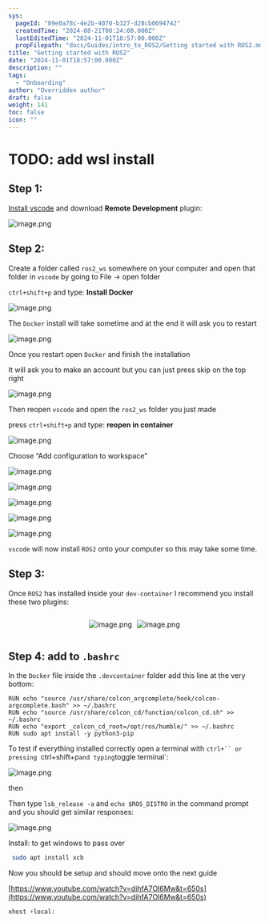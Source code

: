 ```yaml
---
sys:
  pageId: "89e0a78c-4e2b-4070-b327-d28cb0694742"
  createdTime: "2024-08-21T00:24:00.000Z"
  lastEditedTime: "2024-11-01T18:57:00.000Z"
  propFilepath: "docs/Guides/intro_to_ROS2/Getting started with ROS2.md"
title: "Getting started with ROS2"
date: "2024-11-01T18:57:00.000Z"
description: ""
tags:
  - "Onboarding"
author: "Overridden author"
draft: false
weight: 141
toc: false
icon: ""
---
```


# TODO: add wsl install

## Step 1:

[Install vscode](https://code.visualstudio.com/download) and download **Remote Development** plugin:

![image.png](https://prod-files-secure.s3.us-west-2.amazonaws.com/d518164a-d88e-44d1-a4ee-3adb3bd8bce0/efb52993-1881-4a40-b95e-6f020334f022/image.png?X-Amz-Algorithm=AWS4-HMAC-SHA256&X-Amz-Content-Sha256=UNSIGNED-PAYLOAD&X-Amz-Credential=ASIAZI2LB4666M4VF5KF%2F20250425%2Fus-west-2%2Fs3%2Faws4_request&X-Amz-Date=20250425T050918Z&X-Amz-Expires=3600&X-Amz-Security-Token=IQoJb3JpZ2luX2VjEI3%2F%2F%2F%2F%2F%2F%2F%2F%2F%2FwEaCXVzLXdlc3QtMiJHMEUCIGtcOrLQe%2B8oHP7Drz6Kc8%2FvSjtKVJtZ%2Fc0nWFe7tdg9AiEAoarqBZ7BKLHsNNG4yhrFml%2FPRElPC4jC6tSLtmhNVvcq%2FwMIJhAAGgw2Mzc0MjMxODM4MDUiDJ%2FeAn8FhIjtdNwxfircA7aKITqGqKLcc8R80Os%2FAac%2B9x6UdzsrHm3uT5xCnERZkgkAQbmjcdy6uz5GPA%2Bg87%2FaC7hLoDA1kyiyurfLYRWzF1y3vKghOIAqczxvl9N1falWKMZBt%2F2cvDGIY1AfNz8osupmMY1WBiPi7uqxuk%2B73pP2G82%2BtKvEFpb9k%2BCP%2BNPJgr6etxmk7QmojOORFoc2nnt09FM8oMpKHSBOxksH6RPMY9ZyKQUvGJYAipiAP5J0e%2FzBxlWNJN1YGFhXSJT0B4eCMYZ8zvrTBexAlfULTcdbEE8%2FekkFUmkMwRQ4M4VAzZsRTvNdVL761jUAP46w%2BqtMD0IFtmJezMmu8S7URsrlxQDOEnG9WhJ%2FUAaAGpVaRdPxQVb4BlcD69x%2Fk6O5qNNlHG5LhHn5QDQpJOTHmFsn7hXVnxVF60110sJ%2Bp%2F56VjnLSFcZ7aKabxulNT6pU7EpyOqK0mlLK62dx8L7WT1eOQ9MoEIWXq7hloI%2FgC2HyVJftSSZ0CV3A5MjnJ4E7iACcXYk2x42Zpat8UHw90O3kq1nZTP6wBWaCd2ZoNoNN08Vekfnyf7qn%2BdWKVXK4nKYvZkQAUdzjHgBDPFGHLyW4THWurLxB8GVXeuTC384W2sYKxhiHw%2B4MMOvrMAGOqUBoIGhodd7LHZHHCMsYwOOKq9W9YpkEQ8Y4qx3X40o0LxZr3p8P1rgAqdCshmsqo5UvPlwepmgI83CshqSyqeMGJ1F8uK6FNh6DgJdMDgB24WmeYAQDD4mqCHW9rkbe70xYYjaH7KebDBP6zfm3mPYcxdIegDIlrwblpV%2BIktaYaeHgTcORJkZAlKbvF%2BV5i6UtT67IP8k8Qq8zOuGZiWBSIrU2h6x&X-Amz-Signature=98ade5834188a3dfa9b20d60d8f19a6ecb160617ea8e52230db5b64eb50d921c&X-Amz-SignedHeaders=host&x-id=GetObject)

## Step 2:

Create a folder called `ros2_ws` somewhere on your computer and open that folder in `vscode` by going to File → open folder 

`ctrl+shift+p` and type: **Install Docker**

![image.png](https://prod-files-secure.s3.us-west-2.amazonaws.com/d518164a-d88e-44d1-a4ee-3adb3bd8bce0/2269dc0e-1cd5-47ff-bceb-c04ad9b2eab0/image.png?X-Amz-Algorithm=AWS4-HMAC-SHA256&X-Amz-Content-Sha256=UNSIGNED-PAYLOAD&X-Amz-Credential=ASIAZI2LB4666M4VF5KF%2F20250425%2Fus-west-2%2Fs3%2Faws4_request&X-Amz-Date=20250425T050918Z&X-Amz-Expires=3600&X-Amz-Security-Token=IQoJb3JpZ2luX2VjEI3%2F%2F%2F%2F%2F%2F%2F%2F%2F%2FwEaCXVzLXdlc3QtMiJHMEUCIGtcOrLQe%2B8oHP7Drz6Kc8%2FvSjtKVJtZ%2Fc0nWFe7tdg9AiEAoarqBZ7BKLHsNNG4yhrFml%2FPRElPC4jC6tSLtmhNVvcq%2FwMIJhAAGgw2Mzc0MjMxODM4MDUiDJ%2FeAn8FhIjtdNwxfircA7aKITqGqKLcc8R80Os%2FAac%2B9x6UdzsrHm3uT5xCnERZkgkAQbmjcdy6uz5GPA%2Bg87%2FaC7hLoDA1kyiyurfLYRWzF1y3vKghOIAqczxvl9N1falWKMZBt%2F2cvDGIY1AfNz8osupmMY1WBiPi7uqxuk%2B73pP2G82%2BtKvEFpb9k%2BCP%2BNPJgr6etxmk7QmojOORFoc2nnt09FM8oMpKHSBOxksH6RPMY9ZyKQUvGJYAipiAP5J0e%2FzBxlWNJN1YGFhXSJT0B4eCMYZ8zvrTBexAlfULTcdbEE8%2FekkFUmkMwRQ4M4VAzZsRTvNdVL761jUAP46w%2BqtMD0IFtmJezMmu8S7URsrlxQDOEnG9WhJ%2FUAaAGpVaRdPxQVb4BlcD69x%2Fk6O5qNNlHG5LhHn5QDQpJOTHmFsn7hXVnxVF60110sJ%2Bp%2F56VjnLSFcZ7aKabxulNT6pU7EpyOqK0mlLK62dx8L7WT1eOQ9MoEIWXq7hloI%2FgC2HyVJftSSZ0CV3A5MjnJ4E7iACcXYk2x42Zpat8UHw90O3kq1nZTP6wBWaCd2ZoNoNN08Vekfnyf7qn%2BdWKVXK4nKYvZkQAUdzjHgBDPFGHLyW4THWurLxB8GVXeuTC384W2sYKxhiHw%2B4MMOvrMAGOqUBoIGhodd7LHZHHCMsYwOOKq9W9YpkEQ8Y4qx3X40o0LxZr3p8P1rgAqdCshmsqo5UvPlwepmgI83CshqSyqeMGJ1F8uK6FNh6DgJdMDgB24WmeYAQDD4mqCHW9rkbe70xYYjaH7KebDBP6zfm3mPYcxdIegDIlrwblpV%2BIktaYaeHgTcORJkZAlKbvF%2BV5i6UtT67IP8k8Qq8zOuGZiWBSIrU2h6x&X-Amz-Signature=ccdfaff76b862675871a5df79088d9092682a0d1d65afcae1dc26421479d2b27&X-Amz-SignedHeaders=host&x-id=GetObject)

The `Docker` install will take sometime and at the end it will ask you to restart

![image.png](https://prod-files-secure.s3.us-west-2.amazonaws.com/d518164a-d88e-44d1-a4ee-3adb3bd8bce0/ed233f78-be33-4b1f-b89c-9c346c0e961e/image.png?X-Amz-Algorithm=AWS4-HMAC-SHA256&X-Amz-Content-Sha256=UNSIGNED-PAYLOAD&X-Amz-Credential=ASIAZI2LB4666M4VF5KF%2F20250425%2Fus-west-2%2Fs3%2Faws4_request&X-Amz-Date=20250425T050918Z&X-Amz-Expires=3600&X-Amz-Security-Token=IQoJb3JpZ2luX2VjEI3%2F%2F%2F%2F%2F%2F%2F%2F%2F%2FwEaCXVzLXdlc3QtMiJHMEUCIGtcOrLQe%2B8oHP7Drz6Kc8%2FvSjtKVJtZ%2Fc0nWFe7tdg9AiEAoarqBZ7BKLHsNNG4yhrFml%2FPRElPC4jC6tSLtmhNVvcq%2FwMIJhAAGgw2Mzc0MjMxODM4MDUiDJ%2FeAn8FhIjtdNwxfircA7aKITqGqKLcc8R80Os%2FAac%2B9x6UdzsrHm3uT5xCnERZkgkAQbmjcdy6uz5GPA%2Bg87%2FaC7hLoDA1kyiyurfLYRWzF1y3vKghOIAqczxvl9N1falWKMZBt%2F2cvDGIY1AfNz8osupmMY1WBiPi7uqxuk%2B73pP2G82%2BtKvEFpb9k%2BCP%2BNPJgr6etxmk7QmojOORFoc2nnt09FM8oMpKHSBOxksH6RPMY9ZyKQUvGJYAipiAP5J0e%2FzBxlWNJN1YGFhXSJT0B4eCMYZ8zvrTBexAlfULTcdbEE8%2FekkFUmkMwRQ4M4VAzZsRTvNdVL761jUAP46w%2BqtMD0IFtmJezMmu8S7URsrlxQDOEnG9WhJ%2FUAaAGpVaRdPxQVb4BlcD69x%2Fk6O5qNNlHG5LhHn5QDQpJOTHmFsn7hXVnxVF60110sJ%2Bp%2F56VjnLSFcZ7aKabxulNT6pU7EpyOqK0mlLK62dx8L7WT1eOQ9MoEIWXq7hloI%2FgC2HyVJftSSZ0CV3A5MjnJ4E7iACcXYk2x42Zpat8UHw90O3kq1nZTP6wBWaCd2ZoNoNN08Vekfnyf7qn%2BdWKVXK4nKYvZkQAUdzjHgBDPFGHLyW4THWurLxB8GVXeuTC384W2sYKxhiHw%2B4MMOvrMAGOqUBoIGhodd7LHZHHCMsYwOOKq9W9YpkEQ8Y4qx3X40o0LxZr3p8P1rgAqdCshmsqo5UvPlwepmgI83CshqSyqeMGJ1F8uK6FNh6DgJdMDgB24WmeYAQDD4mqCHW9rkbe70xYYjaH7KebDBP6zfm3mPYcxdIegDIlrwblpV%2BIktaYaeHgTcORJkZAlKbvF%2BV5i6UtT67IP8k8Qq8zOuGZiWBSIrU2h6x&X-Amz-Signature=161ee833ab5b82daeea5f28dcf5cca4b08b0ff31739499ba4dd9d00545208ff6&X-Amz-SignedHeaders=host&x-id=GetObject)

Once you restart open `Docker` and finish the installation

It will ask you to make an account but you can just press skip on the top right

![image.png](https://prod-files-secure.s3.us-west-2.amazonaws.com/d518164a-d88e-44d1-a4ee-3adb3bd8bce0/21010ad9-1659-4fd9-9f59-9932a09b2a3d/image.png?X-Amz-Algorithm=AWS4-HMAC-SHA256&X-Amz-Content-Sha256=UNSIGNED-PAYLOAD&X-Amz-Credential=ASIAZI2LB4666M4VF5KF%2F20250425%2Fus-west-2%2Fs3%2Faws4_request&X-Amz-Date=20250425T050918Z&X-Amz-Expires=3600&X-Amz-Security-Token=IQoJb3JpZ2luX2VjEI3%2F%2F%2F%2F%2F%2F%2F%2F%2F%2FwEaCXVzLXdlc3QtMiJHMEUCIGtcOrLQe%2B8oHP7Drz6Kc8%2FvSjtKVJtZ%2Fc0nWFe7tdg9AiEAoarqBZ7BKLHsNNG4yhrFml%2FPRElPC4jC6tSLtmhNVvcq%2FwMIJhAAGgw2Mzc0MjMxODM4MDUiDJ%2FeAn8FhIjtdNwxfircA7aKITqGqKLcc8R80Os%2FAac%2B9x6UdzsrHm3uT5xCnERZkgkAQbmjcdy6uz5GPA%2Bg87%2FaC7hLoDA1kyiyurfLYRWzF1y3vKghOIAqczxvl9N1falWKMZBt%2F2cvDGIY1AfNz8osupmMY1WBiPi7uqxuk%2B73pP2G82%2BtKvEFpb9k%2BCP%2BNPJgr6etxmk7QmojOORFoc2nnt09FM8oMpKHSBOxksH6RPMY9ZyKQUvGJYAipiAP5J0e%2FzBxlWNJN1YGFhXSJT0B4eCMYZ8zvrTBexAlfULTcdbEE8%2FekkFUmkMwRQ4M4VAzZsRTvNdVL761jUAP46w%2BqtMD0IFtmJezMmu8S7URsrlxQDOEnG9WhJ%2FUAaAGpVaRdPxQVb4BlcD69x%2Fk6O5qNNlHG5LhHn5QDQpJOTHmFsn7hXVnxVF60110sJ%2Bp%2F56VjnLSFcZ7aKabxulNT6pU7EpyOqK0mlLK62dx8L7WT1eOQ9MoEIWXq7hloI%2FgC2HyVJftSSZ0CV3A5MjnJ4E7iACcXYk2x42Zpat8UHw90O3kq1nZTP6wBWaCd2ZoNoNN08Vekfnyf7qn%2BdWKVXK4nKYvZkQAUdzjHgBDPFGHLyW4THWurLxB8GVXeuTC384W2sYKxhiHw%2B4MMOvrMAGOqUBoIGhodd7LHZHHCMsYwOOKq9W9YpkEQ8Y4qx3X40o0LxZr3p8P1rgAqdCshmsqo5UvPlwepmgI83CshqSyqeMGJ1F8uK6FNh6DgJdMDgB24WmeYAQDD4mqCHW9rkbe70xYYjaH7KebDBP6zfm3mPYcxdIegDIlrwblpV%2BIktaYaeHgTcORJkZAlKbvF%2BV5i6UtT67IP8k8Qq8zOuGZiWBSIrU2h6x&X-Amz-Signature=352b3fdad2af3f437e292ece66ac7fdae59e145de0e0107a101388ae99ebb8e8&X-Amz-SignedHeaders=host&x-id=GetObject)

Then reopen `vscode` and open the `ros2_ws` folder you just made

press `ctrl+shift+p` and type: **reopen in container**

![image.png](https://prod-files-secure.s3.us-west-2.amazonaws.com/d518164a-d88e-44d1-a4ee-3adb3bd8bce0/4e93b8c2-41ad-488c-8095-c74205196118/image.png?X-Amz-Algorithm=AWS4-HMAC-SHA256&X-Amz-Content-Sha256=UNSIGNED-PAYLOAD&X-Amz-Credential=ASIAZI2LB4666M4VF5KF%2F20250425%2Fus-west-2%2Fs3%2Faws4_request&X-Amz-Date=20250425T050918Z&X-Amz-Expires=3600&X-Amz-Security-Token=IQoJb3JpZ2luX2VjEI3%2F%2F%2F%2F%2F%2F%2F%2F%2F%2FwEaCXVzLXdlc3QtMiJHMEUCIGtcOrLQe%2B8oHP7Drz6Kc8%2FvSjtKVJtZ%2Fc0nWFe7tdg9AiEAoarqBZ7BKLHsNNG4yhrFml%2FPRElPC4jC6tSLtmhNVvcq%2FwMIJhAAGgw2Mzc0MjMxODM4MDUiDJ%2FeAn8FhIjtdNwxfircA7aKITqGqKLcc8R80Os%2FAac%2B9x6UdzsrHm3uT5xCnERZkgkAQbmjcdy6uz5GPA%2Bg87%2FaC7hLoDA1kyiyurfLYRWzF1y3vKghOIAqczxvl9N1falWKMZBt%2F2cvDGIY1AfNz8osupmMY1WBiPi7uqxuk%2B73pP2G82%2BtKvEFpb9k%2BCP%2BNPJgr6etxmk7QmojOORFoc2nnt09FM8oMpKHSBOxksH6RPMY9ZyKQUvGJYAipiAP5J0e%2FzBxlWNJN1YGFhXSJT0B4eCMYZ8zvrTBexAlfULTcdbEE8%2FekkFUmkMwRQ4M4VAzZsRTvNdVL761jUAP46w%2BqtMD0IFtmJezMmu8S7URsrlxQDOEnG9WhJ%2FUAaAGpVaRdPxQVb4BlcD69x%2Fk6O5qNNlHG5LhHn5QDQpJOTHmFsn7hXVnxVF60110sJ%2Bp%2F56VjnLSFcZ7aKabxulNT6pU7EpyOqK0mlLK62dx8L7WT1eOQ9MoEIWXq7hloI%2FgC2HyVJftSSZ0CV3A5MjnJ4E7iACcXYk2x42Zpat8UHw90O3kq1nZTP6wBWaCd2ZoNoNN08Vekfnyf7qn%2BdWKVXK4nKYvZkQAUdzjHgBDPFGHLyW4THWurLxB8GVXeuTC384W2sYKxhiHw%2B4MMOvrMAGOqUBoIGhodd7LHZHHCMsYwOOKq9W9YpkEQ8Y4qx3X40o0LxZr3p8P1rgAqdCshmsqo5UvPlwepmgI83CshqSyqeMGJ1F8uK6FNh6DgJdMDgB24WmeYAQDD4mqCHW9rkbe70xYYjaH7KebDBP6zfm3mPYcxdIegDIlrwblpV%2BIktaYaeHgTcORJkZAlKbvF%2BV5i6UtT67IP8k8Qq8zOuGZiWBSIrU2h6x&X-Amz-Signature=0e690fac5ac62628b469585863d51f029370d95b8eda063e28673cd9f79758ef&X-Amz-SignedHeaders=host&x-id=GetObject)

Choose “Add configuration to workspace”

![image.png](https://prod-files-secure.s3.us-west-2.amazonaws.com/d518164a-d88e-44d1-a4ee-3adb3bd8bce0/9560b282-5060-4989-ba37-97e7b2c22476/image.png?X-Amz-Algorithm=AWS4-HMAC-SHA256&X-Amz-Content-Sha256=UNSIGNED-PAYLOAD&X-Amz-Credential=ASIAZI2LB4666M4VF5KF%2F20250425%2Fus-west-2%2Fs3%2Faws4_request&X-Amz-Date=20250425T050918Z&X-Amz-Expires=3600&X-Amz-Security-Token=IQoJb3JpZ2luX2VjEI3%2F%2F%2F%2F%2F%2F%2F%2F%2F%2FwEaCXVzLXdlc3QtMiJHMEUCIGtcOrLQe%2B8oHP7Drz6Kc8%2FvSjtKVJtZ%2Fc0nWFe7tdg9AiEAoarqBZ7BKLHsNNG4yhrFml%2FPRElPC4jC6tSLtmhNVvcq%2FwMIJhAAGgw2Mzc0MjMxODM4MDUiDJ%2FeAn8FhIjtdNwxfircA7aKITqGqKLcc8R80Os%2FAac%2B9x6UdzsrHm3uT5xCnERZkgkAQbmjcdy6uz5GPA%2Bg87%2FaC7hLoDA1kyiyurfLYRWzF1y3vKghOIAqczxvl9N1falWKMZBt%2F2cvDGIY1AfNz8osupmMY1WBiPi7uqxuk%2B73pP2G82%2BtKvEFpb9k%2BCP%2BNPJgr6etxmk7QmojOORFoc2nnt09FM8oMpKHSBOxksH6RPMY9ZyKQUvGJYAipiAP5J0e%2FzBxlWNJN1YGFhXSJT0B4eCMYZ8zvrTBexAlfULTcdbEE8%2FekkFUmkMwRQ4M4VAzZsRTvNdVL761jUAP46w%2BqtMD0IFtmJezMmu8S7URsrlxQDOEnG9WhJ%2FUAaAGpVaRdPxQVb4BlcD69x%2Fk6O5qNNlHG5LhHn5QDQpJOTHmFsn7hXVnxVF60110sJ%2Bp%2F56VjnLSFcZ7aKabxulNT6pU7EpyOqK0mlLK62dx8L7WT1eOQ9MoEIWXq7hloI%2FgC2HyVJftSSZ0CV3A5MjnJ4E7iACcXYk2x42Zpat8UHw90O3kq1nZTP6wBWaCd2ZoNoNN08Vekfnyf7qn%2BdWKVXK4nKYvZkQAUdzjHgBDPFGHLyW4THWurLxB8GVXeuTC384W2sYKxhiHw%2B4MMOvrMAGOqUBoIGhodd7LHZHHCMsYwOOKq9W9YpkEQ8Y4qx3X40o0LxZr3p8P1rgAqdCshmsqo5UvPlwepmgI83CshqSyqeMGJ1F8uK6FNh6DgJdMDgB24WmeYAQDD4mqCHW9rkbe70xYYjaH7KebDBP6zfm3mPYcxdIegDIlrwblpV%2BIktaYaeHgTcORJkZAlKbvF%2BV5i6UtT67IP8k8Qq8zOuGZiWBSIrU2h6x&X-Amz-Signature=e6366577a1a46920561df83f226630fc65556b823659b89f68223ed35d60b4af&X-Amz-SignedHeaders=host&x-id=GetObject)

![image.png](https://prod-files-secure.s3.us-west-2.amazonaws.com/d518164a-d88e-44d1-a4ee-3adb3bd8bce0/2ee63f81-886b-48e8-a553-dc6e5eac99e4/image.png?X-Amz-Algorithm=AWS4-HMAC-SHA256&X-Amz-Content-Sha256=UNSIGNED-PAYLOAD&X-Amz-Credential=ASIAZI2LB4666M4VF5KF%2F20250425%2Fus-west-2%2Fs3%2Faws4_request&X-Amz-Date=20250425T050918Z&X-Amz-Expires=3600&X-Amz-Security-Token=IQoJb3JpZ2luX2VjEI3%2F%2F%2F%2F%2F%2F%2F%2F%2F%2FwEaCXVzLXdlc3QtMiJHMEUCIGtcOrLQe%2B8oHP7Drz6Kc8%2FvSjtKVJtZ%2Fc0nWFe7tdg9AiEAoarqBZ7BKLHsNNG4yhrFml%2FPRElPC4jC6tSLtmhNVvcq%2FwMIJhAAGgw2Mzc0MjMxODM4MDUiDJ%2FeAn8FhIjtdNwxfircA7aKITqGqKLcc8R80Os%2FAac%2B9x6UdzsrHm3uT5xCnERZkgkAQbmjcdy6uz5GPA%2Bg87%2FaC7hLoDA1kyiyurfLYRWzF1y3vKghOIAqczxvl9N1falWKMZBt%2F2cvDGIY1AfNz8osupmMY1WBiPi7uqxuk%2B73pP2G82%2BtKvEFpb9k%2BCP%2BNPJgr6etxmk7QmojOORFoc2nnt09FM8oMpKHSBOxksH6RPMY9ZyKQUvGJYAipiAP5J0e%2FzBxlWNJN1YGFhXSJT0B4eCMYZ8zvrTBexAlfULTcdbEE8%2FekkFUmkMwRQ4M4VAzZsRTvNdVL761jUAP46w%2BqtMD0IFtmJezMmu8S7URsrlxQDOEnG9WhJ%2FUAaAGpVaRdPxQVb4BlcD69x%2Fk6O5qNNlHG5LhHn5QDQpJOTHmFsn7hXVnxVF60110sJ%2Bp%2F56VjnLSFcZ7aKabxulNT6pU7EpyOqK0mlLK62dx8L7WT1eOQ9MoEIWXq7hloI%2FgC2HyVJftSSZ0CV3A5MjnJ4E7iACcXYk2x42Zpat8UHw90O3kq1nZTP6wBWaCd2ZoNoNN08Vekfnyf7qn%2BdWKVXK4nKYvZkQAUdzjHgBDPFGHLyW4THWurLxB8GVXeuTC384W2sYKxhiHw%2B4MMOvrMAGOqUBoIGhodd7LHZHHCMsYwOOKq9W9YpkEQ8Y4qx3X40o0LxZr3p8P1rgAqdCshmsqo5UvPlwepmgI83CshqSyqeMGJ1F8uK6FNh6DgJdMDgB24WmeYAQDD4mqCHW9rkbe70xYYjaH7KebDBP6zfm3mPYcxdIegDIlrwblpV%2BIktaYaeHgTcORJkZAlKbvF%2BV5i6UtT67IP8k8Qq8zOuGZiWBSIrU2h6x&X-Amz-Signature=6d05a38a02f1177c819812a94bae476b6a8cc813971def5da341092c8f689f1e&X-Amz-SignedHeaders=host&x-id=GetObject)

![image.png](https://prod-files-secure.s3.us-west-2.amazonaws.com/d518164a-d88e-44d1-a4ee-3adb3bd8bce0/ae1580b2-b048-407e-aed9-b584224a7a04/image.png?X-Amz-Algorithm=AWS4-HMAC-SHA256&X-Amz-Content-Sha256=UNSIGNED-PAYLOAD&X-Amz-Credential=ASIAZI2LB4666M4VF5KF%2F20250425%2Fus-west-2%2Fs3%2Faws4_request&X-Amz-Date=20250425T050918Z&X-Amz-Expires=3600&X-Amz-Security-Token=IQoJb3JpZ2luX2VjEI3%2F%2F%2F%2F%2F%2F%2F%2F%2F%2FwEaCXVzLXdlc3QtMiJHMEUCIGtcOrLQe%2B8oHP7Drz6Kc8%2FvSjtKVJtZ%2Fc0nWFe7tdg9AiEAoarqBZ7BKLHsNNG4yhrFml%2FPRElPC4jC6tSLtmhNVvcq%2FwMIJhAAGgw2Mzc0MjMxODM4MDUiDJ%2FeAn8FhIjtdNwxfircA7aKITqGqKLcc8R80Os%2FAac%2B9x6UdzsrHm3uT5xCnERZkgkAQbmjcdy6uz5GPA%2Bg87%2FaC7hLoDA1kyiyurfLYRWzF1y3vKghOIAqczxvl9N1falWKMZBt%2F2cvDGIY1AfNz8osupmMY1WBiPi7uqxuk%2B73pP2G82%2BtKvEFpb9k%2BCP%2BNPJgr6etxmk7QmojOORFoc2nnt09FM8oMpKHSBOxksH6RPMY9ZyKQUvGJYAipiAP5J0e%2FzBxlWNJN1YGFhXSJT0B4eCMYZ8zvrTBexAlfULTcdbEE8%2FekkFUmkMwRQ4M4VAzZsRTvNdVL761jUAP46w%2BqtMD0IFtmJezMmu8S7URsrlxQDOEnG9WhJ%2FUAaAGpVaRdPxQVb4BlcD69x%2Fk6O5qNNlHG5LhHn5QDQpJOTHmFsn7hXVnxVF60110sJ%2Bp%2F56VjnLSFcZ7aKabxulNT6pU7EpyOqK0mlLK62dx8L7WT1eOQ9MoEIWXq7hloI%2FgC2HyVJftSSZ0CV3A5MjnJ4E7iACcXYk2x42Zpat8UHw90O3kq1nZTP6wBWaCd2ZoNoNN08Vekfnyf7qn%2BdWKVXK4nKYvZkQAUdzjHgBDPFGHLyW4THWurLxB8GVXeuTC384W2sYKxhiHw%2B4MMOvrMAGOqUBoIGhodd7LHZHHCMsYwOOKq9W9YpkEQ8Y4qx3X40o0LxZr3p8P1rgAqdCshmsqo5UvPlwepmgI83CshqSyqeMGJ1F8uK6FNh6DgJdMDgB24WmeYAQDD4mqCHW9rkbe70xYYjaH7KebDBP6zfm3mPYcxdIegDIlrwblpV%2BIktaYaeHgTcORJkZAlKbvF%2BV5i6UtT67IP8k8Qq8zOuGZiWBSIrU2h6x&X-Amz-Signature=71b2a8270f41701e480edd778b434630d22d18e7512425b1632f0d95897567bf&X-Amz-SignedHeaders=host&x-id=GetObject)

![image.png](https://prod-files-secure.s3.us-west-2.amazonaws.com/d518164a-d88e-44d1-a4ee-3adb3bd8bce0/53255b28-f75e-430f-b9e3-c0ac8577e42b/image.png?X-Amz-Algorithm=AWS4-HMAC-SHA256&X-Amz-Content-Sha256=UNSIGNED-PAYLOAD&X-Amz-Credential=ASIAZI2LB4666M4VF5KF%2F20250425%2Fus-west-2%2Fs3%2Faws4_request&X-Amz-Date=20250425T050918Z&X-Amz-Expires=3600&X-Amz-Security-Token=IQoJb3JpZ2luX2VjEI3%2F%2F%2F%2F%2F%2F%2F%2F%2F%2FwEaCXVzLXdlc3QtMiJHMEUCIGtcOrLQe%2B8oHP7Drz6Kc8%2FvSjtKVJtZ%2Fc0nWFe7tdg9AiEAoarqBZ7BKLHsNNG4yhrFml%2FPRElPC4jC6tSLtmhNVvcq%2FwMIJhAAGgw2Mzc0MjMxODM4MDUiDJ%2FeAn8FhIjtdNwxfircA7aKITqGqKLcc8R80Os%2FAac%2B9x6UdzsrHm3uT5xCnERZkgkAQbmjcdy6uz5GPA%2Bg87%2FaC7hLoDA1kyiyurfLYRWzF1y3vKghOIAqczxvl9N1falWKMZBt%2F2cvDGIY1AfNz8osupmMY1WBiPi7uqxuk%2B73pP2G82%2BtKvEFpb9k%2BCP%2BNPJgr6etxmk7QmojOORFoc2nnt09FM8oMpKHSBOxksH6RPMY9ZyKQUvGJYAipiAP5J0e%2FzBxlWNJN1YGFhXSJT0B4eCMYZ8zvrTBexAlfULTcdbEE8%2FekkFUmkMwRQ4M4VAzZsRTvNdVL761jUAP46w%2BqtMD0IFtmJezMmu8S7URsrlxQDOEnG9WhJ%2FUAaAGpVaRdPxQVb4BlcD69x%2Fk6O5qNNlHG5LhHn5QDQpJOTHmFsn7hXVnxVF60110sJ%2Bp%2F56VjnLSFcZ7aKabxulNT6pU7EpyOqK0mlLK62dx8L7WT1eOQ9MoEIWXq7hloI%2FgC2HyVJftSSZ0CV3A5MjnJ4E7iACcXYk2x42Zpat8UHw90O3kq1nZTP6wBWaCd2ZoNoNN08Vekfnyf7qn%2BdWKVXK4nKYvZkQAUdzjHgBDPFGHLyW4THWurLxB8GVXeuTC384W2sYKxhiHw%2B4MMOvrMAGOqUBoIGhodd7LHZHHCMsYwOOKq9W9YpkEQ8Y4qx3X40o0LxZr3p8P1rgAqdCshmsqo5UvPlwepmgI83CshqSyqeMGJ1F8uK6FNh6DgJdMDgB24WmeYAQDD4mqCHW9rkbe70xYYjaH7KebDBP6zfm3mPYcxdIegDIlrwblpV%2BIktaYaeHgTcORJkZAlKbvF%2BV5i6UtT67IP8k8Qq8zOuGZiWBSIrU2h6x&X-Amz-Signature=1713d054f95c69b82bfd1cde1d24c28c27d6a7b6fb534e14c03cf254fc585947&X-Amz-SignedHeaders=host&x-id=GetObject)

![image.png](https://prod-files-secure.s3.us-west-2.amazonaws.com/d518164a-d88e-44d1-a4ee-3adb3bd8bce0/7c562767-5af9-4ffb-97d1-327bcdf4ee00/image.png?X-Amz-Algorithm=AWS4-HMAC-SHA256&X-Amz-Content-Sha256=UNSIGNED-PAYLOAD&X-Amz-Credential=ASIAZI2LB4666M4VF5KF%2F20250425%2Fus-west-2%2Fs3%2Faws4_request&X-Amz-Date=20250425T050918Z&X-Amz-Expires=3600&X-Amz-Security-Token=IQoJb3JpZ2luX2VjEI3%2F%2F%2F%2F%2F%2F%2F%2F%2F%2FwEaCXVzLXdlc3QtMiJHMEUCIGtcOrLQe%2B8oHP7Drz6Kc8%2FvSjtKVJtZ%2Fc0nWFe7tdg9AiEAoarqBZ7BKLHsNNG4yhrFml%2FPRElPC4jC6tSLtmhNVvcq%2FwMIJhAAGgw2Mzc0MjMxODM4MDUiDJ%2FeAn8FhIjtdNwxfircA7aKITqGqKLcc8R80Os%2FAac%2B9x6UdzsrHm3uT5xCnERZkgkAQbmjcdy6uz5GPA%2Bg87%2FaC7hLoDA1kyiyurfLYRWzF1y3vKghOIAqczxvl9N1falWKMZBt%2F2cvDGIY1AfNz8osupmMY1WBiPi7uqxuk%2B73pP2G82%2BtKvEFpb9k%2BCP%2BNPJgr6etxmk7QmojOORFoc2nnt09FM8oMpKHSBOxksH6RPMY9ZyKQUvGJYAipiAP5J0e%2FzBxlWNJN1YGFhXSJT0B4eCMYZ8zvrTBexAlfULTcdbEE8%2FekkFUmkMwRQ4M4VAzZsRTvNdVL761jUAP46w%2BqtMD0IFtmJezMmu8S7URsrlxQDOEnG9WhJ%2FUAaAGpVaRdPxQVb4BlcD69x%2Fk6O5qNNlHG5LhHn5QDQpJOTHmFsn7hXVnxVF60110sJ%2Bp%2F56VjnLSFcZ7aKabxulNT6pU7EpyOqK0mlLK62dx8L7WT1eOQ9MoEIWXq7hloI%2FgC2HyVJftSSZ0CV3A5MjnJ4E7iACcXYk2x42Zpat8UHw90O3kq1nZTP6wBWaCd2ZoNoNN08Vekfnyf7qn%2BdWKVXK4nKYvZkQAUdzjHgBDPFGHLyW4THWurLxB8GVXeuTC384W2sYKxhiHw%2B4MMOvrMAGOqUBoIGhodd7LHZHHCMsYwOOKq9W9YpkEQ8Y4qx3X40o0LxZr3p8P1rgAqdCshmsqo5UvPlwepmgI83CshqSyqeMGJ1F8uK6FNh6DgJdMDgB24WmeYAQDD4mqCHW9rkbe70xYYjaH7KebDBP6zfm3mPYcxdIegDIlrwblpV%2BIktaYaeHgTcORJkZAlKbvF%2BV5i6UtT67IP8k8Qq8zOuGZiWBSIrU2h6x&X-Amz-Signature=cee8a1a0beb2202687f5fd411452267de26bcd80db5c55906efe73219f79b991&X-Amz-SignedHeaders=host&x-id=GetObject)

`vscode` will now install `ROS2` onto your computer so this may take some time.

## Step 3:

Once `ROS2` has installed inside your `dev-container` I recommend you install these two plugins:

<div style="display: flex;flex-direction: row; column-gap:10px; max-width: 630px;justify-content: center;">
<div>

![image.png](https://prod-files-secure.s3.us-west-2.amazonaws.com/d518164a-d88e-44d1-a4ee-3adb3bd8bce0/3fc3d550-5a54-4ba1-ba6b-faa01cdb7369/image.png?X-Amz-Algorithm=AWS4-HMAC-SHA256&X-Amz-Content-Sha256=UNSIGNED-PAYLOAD&X-Amz-Credential=ASIAZI2LB4665M4OO4OE%2F20250425%2Fus-west-2%2Fs3%2Faws4_request&X-Amz-Date=20250425T050923Z&X-Amz-Expires=3600&X-Amz-Security-Token=IQoJb3JpZ2luX2VjEI3%2F%2F%2F%2F%2F%2F%2F%2F%2F%2FwEaCXVzLXdlc3QtMiJHMEUCIBXG6tNecwZHKFu%2FJk5BKVo9ki%2BqMUnl%2Bs2XxBrYSidRAiEA2DCA6hLB5W86%2B2gjWx%2BK5zIJ71apjMepux5bpPxC36oq%2FwMIJhAAGgw2Mzc0MjMxODM4MDUiDCf3lNdSctP9WUoz3ircA5NdfikLqTikqsWjAuErZUkTvtLFvqpVMYtCNIb8Ovd2vkqX3OUPqjs58G1rZEItoKCNYrGN4gbjPT%2FueynDHnFsPOqTFuCexcHE%2F1BVb962I8NIdnBAezGOa60NlGvDV8eZwcUigvRkq9DbFI8xeGw%2BrsmFOcoW0%2F4U2Ud6lAbire4K4f71kTm83iVvPmulHF28ybK%2FFXfIjBeb4%2BXaQMLPHZ5XLvAz%2F950LeZYUVlMTBa4U7JbY4bajTA5rqXCzug%2BKe%2BeuEvLR%2BnEeisUytuQAgYhGlw4GySdkWyAXLHREnv%2FsYjvzKLq2Dxi5YqUhjejiVj2t7LCOZ37HhHSDqjYd4AoddwzuveRthjXvrSX02yrQ%2BcIElGrmX51qFqbmUNd6lkFo1EiKm1dGLrMCESDjz8cPaELBx47My8rG1pNbwyLzrlfnl292spLybx%2BdcgQDQ1ln%2BE58DWFsk%2FU6AsOrY3ZgnkEejCci%2B7VbsW4Tv01ljRJj0MCYt13Jywo6gzZw2okQU8nPUW6ZfdB0rLJ2Ld%2BtM%2FkiaaBA%2B91Yt7Rtp5MtZh9n0TtUvMi9z16DtV29xGGUYYFlir86yo%2FpHmcW7MBWIeVadaFU5gGnoGKa%2Bmea8xn9%2F4NRrULMLavrMAGOqUB7zIPEsQTskamTD5V75ExIfxwbx%2B8wLeWtKv7XEExE3i2euAWQJlq8w%2FbuAyloje2yJ2cf2XiNYKT4ov3ye3k%2Fmb4HQaEhGlvaikseGUWyDT6cR1CsLoGrGoImCsRBZ%2Fuu%2B936tE%2BRxdjMGG5MFWscwog%2Bb%2B5%2B0dQbzheDudRWUX5St8zK6WGPFCfIGWbqA8ZkvO0I%2FfTuF6Jx%2FZgDO5w5tnLyhA3&X-Amz-Signature=8428135eeeaf8b03ac1d0f3340fc4078892c1288c48cebf85770ac2fdb2d9d02&X-Amz-SignedHeaders=host&x-id=GetObject)

</div>
<div>

![image.png](https://prod-files-secure.s3.us-west-2.amazonaws.com/d518164a-d88e-44d1-a4ee-3adb3bd8bce0/d994cc66-13c2-4093-a5a3-f84cf4601a82/image.png?X-Amz-Algorithm=AWS4-HMAC-SHA256&X-Amz-Content-Sha256=UNSIGNED-PAYLOAD&X-Amz-Credential=ASIAZI2LB466RP2DPCLU%2F20250425%2Fus-west-2%2Fs3%2Faws4_request&X-Amz-Date=20250425T050923Z&X-Amz-Expires=3600&X-Amz-Security-Token=IQoJb3JpZ2luX2VjEI3%2F%2F%2F%2F%2F%2F%2F%2F%2F%2FwEaCXVzLXdlc3QtMiJGMEQCIHNs7XBAldPGgRCR%2Fs3ga6h7UI09rvyCM9VrsFXU9C9uAiAoBDbq6TJdPTIO1PRJO4dP%2Ft1SJ6lZgXQPCBsAG5DKmSr%2FAwgmEAAaDDYzNzQyMzE4MzgwNSIMwhRJq4TGvGwIpqvAKtwDSDa0WFYWWRLHzf1Nx9KD6GuKX8pHZyPMp%2FzXP3y9s9R5yGqNg2LIhMHuU9Oct67KyrIXJKEsPPnxisU5rIUV4nmvpy5Bs9wIlUSmODjtJOEnWEjAFXVttrTu8L5undj10JwW%2F1fKDsRQHZETceC5d8PovL7Ly7JAjRU1DhPXt1ek70XzbuWnnsnJqfvHp%2F7n5D1WUkzhAUd3Cf9HtahMUnKpMkNT1ylitTF6xQ6eBY3WT5Vq5ytT8mb9hemozVHynP9xrleyq4jM8%2Fez2PJz6MTNQSoganDnr7mBtuD64hAYuC8T6eCz8yImn8e0yWR2La4URIgCOSFtUxh%2FNEe2JQfj%2FqIE0CCE9Lci1nN%2BAIBomYN0x5nP8ibXeQNdEWYGhi6QJUjy8nJRUv%2BkpF2GstAQfMjXusf8wHFSOEzLy3ehuNdDHh3na0IpKsT5d5AkAdtSkqu2p2lHozlUsDsrzSZKAcqbUpm7YCbFxIiuAHZ82QtWT58UngD3rSRPXeypvwhlS3Uw6L5xhj1EAMDkdujg8C%2FxYhi%2F7IlEYMB1NsCiioPWfZRVkJik%2FvihwU84a6BP%2FZujhXw1PSLdF0lgBYYZEATFXzUbDEkcY9Cs5hUt1%2F8s4jeX4Z3MlUcwzK%2BswAY6pgEL0c7nK6YyIlo5oR0MrQ17z5YJtTmrClMA6KNdwlBsPizRKODUlYtSsU6zSmqoRJbr5y7QF3PdWIFsgSHhNelbNDYuHK%2FMr5mIqLUi0v9zuLuIdoeO35FzhFs1EH7PaukBlKKxAHkytMOq0u40wKicQP9iGDh1ksKFrxtDUdAzA%2Bf1Lc375QcFuxrPyfgju9aiub%2FQvUJjtZreNFfCLOSvBdr1urbp&X-Amz-Signature=d45e732c56f05ffebd4b059f15333a529032992f0824989d2ffbf13f71f9c0d9&X-Amz-SignedHeaders=host&x-id=GetObject)

</div>
</div>

## Step 4: add to `.bashrc`

In the `Docker` file inside the `.devcontainer` folder add this line at the very bottom: 

```docker
RUN echo "source /usr/share/colcon_argcomplete/hook/colcon-argcomplete.bash" >> ~/.bashrc
RUN echo "source /usr/share/colcon_cd/function/colcon_cd.sh" >> ~/.bashrc
RUN echo "export _colcon_cd_root=/opt/ros/humble/" >> ~/.bashrc
RUN sudo apt install -y python3-pip 
```

To test if everything installed correctly open a terminal with `ctrl+`` or pressing `ctrl+shift+p` and typing `toggle terminal`:

![image.png](https://prod-files-secure.s3.us-west-2.amazonaws.com/d518164a-d88e-44d1-a4ee-3adb3bd8bce0/6a4943d8-b04e-4c02-9a58-775f3384d1a5/image.png?X-Amz-Algorithm=AWS4-HMAC-SHA256&X-Amz-Content-Sha256=UNSIGNED-PAYLOAD&X-Amz-Credential=ASIAZI2LB4666M4VF5KF%2F20250425%2Fus-west-2%2Fs3%2Faws4_request&X-Amz-Date=20250425T050918Z&X-Amz-Expires=3600&X-Amz-Security-Token=IQoJb3JpZ2luX2VjEI3%2F%2F%2F%2F%2F%2F%2F%2F%2F%2FwEaCXVzLXdlc3QtMiJHMEUCIGtcOrLQe%2B8oHP7Drz6Kc8%2FvSjtKVJtZ%2Fc0nWFe7tdg9AiEAoarqBZ7BKLHsNNG4yhrFml%2FPRElPC4jC6tSLtmhNVvcq%2FwMIJhAAGgw2Mzc0MjMxODM4MDUiDJ%2FeAn8FhIjtdNwxfircA7aKITqGqKLcc8R80Os%2FAac%2B9x6UdzsrHm3uT5xCnERZkgkAQbmjcdy6uz5GPA%2Bg87%2FaC7hLoDA1kyiyurfLYRWzF1y3vKghOIAqczxvl9N1falWKMZBt%2F2cvDGIY1AfNz8osupmMY1WBiPi7uqxuk%2B73pP2G82%2BtKvEFpb9k%2BCP%2BNPJgr6etxmk7QmojOORFoc2nnt09FM8oMpKHSBOxksH6RPMY9ZyKQUvGJYAipiAP5J0e%2FzBxlWNJN1YGFhXSJT0B4eCMYZ8zvrTBexAlfULTcdbEE8%2FekkFUmkMwRQ4M4VAzZsRTvNdVL761jUAP46w%2BqtMD0IFtmJezMmu8S7URsrlxQDOEnG9WhJ%2FUAaAGpVaRdPxQVb4BlcD69x%2Fk6O5qNNlHG5LhHn5QDQpJOTHmFsn7hXVnxVF60110sJ%2Bp%2F56VjnLSFcZ7aKabxulNT6pU7EpyOqK0mlLK62dx8L7WT1eOQ9MoEIWXq7hloI%2FgC2HyVJftSSZ0CV3A5MjnJ4E7iACcXYk2x42Zpat8UHw90O3kq1nZTP6wBWaCd2ZoNoNN08Vekfnyf7qn%2BdWKVXK4nKYvZkQAUdzjHgBDPFGHLyW4THWurLxB8GVXeuTC384W2sYKxhiHw%2B4MMOvrMAGOqUBoIGhodd7LHZHHCMsYwOOKq9W9YpkEQ8Y4qx3X40o0LxZr3p8P1rgAqdCshmsqo5UvPlwepmgI83CshqSyqeMGJ1F8uK6FNh6DgJdMDgB24WmeYAQDD4mqCHW9rkbe70xYYjaH7KebDBP6zfm3mPYcxdIegDIlrwblpV%2BIktaYaeHgTcORJkZAlKbvF%2BV5i6UtT67IP8k8Qq8zOuGZiWBSIrU2h6x&X-Amz-Signature=7e9ef7e43f9f933764a74b71b892f3524b588e0c24548f8aca8bfbcfde1230a7&X-Amz-SignedHeaders=host&x-id=GetObject)

then 

Then type `lsb_release -a` and `echo $ROS_DISTRO` in the command prompt and you should get similar responses:

![image.png](https://prod-files-secure.s3.us-west-2.amazonaws.com/d518164a-d88e-44d1-a4ee-3adb3bd8bce0/3e635dec-a805-4e85-8b9e-d000e5b71a4e/image.png?X-Amz-Algorithm=AWS4-HMAC-SHA256&X-Amz-Content-Sha256=UNSIGNED-PAYLOAD&X-Amz-Credential=ASIAZI2LB4666M4VF5KF%2F20250425%2Fus-west-2%2Fs3%2Faws4_request&X-Amz-Date=20250425T050918Z&X-Amz-Expires=3600&X-Amz-Security-Token=IQoJb3JpZ2luX2VjEI3%2F%2F%2F%2F%2F%2F%2F%2F%2F%2FwEaCXVzLXdlc3QtMiJHMEUCIGtcOrLQe%2B8oHP7Drz6Kc8%2FvSjtKVJtZ%2Fc0nWFe7tdg9AiEAoarqBZ7BKLHsNNG4yhrFml%2FPRElPC4jC6tSLtmhNVvcq%2FwMIJhAAGgw2Mzc0MjMxODM4MDUiDJ%2FeAn8FhIjtdNwxfircA7aKITqGqKLcc8R80Os%2FAac%2B9x6UdzsrHm3uT5xCnERZkgkAQbmjcdy6uz5GPA%2Bg87%2FaC7hLoDA1kyiyurfLYRWzF1y3vKghOIAqczxvl9N1falWKMZBt%2F2cvDGIY1AfNz8osupmMY1WBiPi7uqxuk%2B73pP2G82%2BtKvEFpb9k%2BCP%2BNPJgr6etxmk7QmojOORFoc2nnt09FM8oMpKHSBOxksH6RPMY9ZyKQUvGJYAipiAP5J0e%2FzBxlWNJN1YGFhXSJT0B4eCMYZ8zvrTBexAlfULTcdbEE8%2FekkFUmkMwRQ4M4VAzZsRTvNdVL761jUAP46w%2BqtMD0IFtmJezMmu8S7URsrlxQDOEnG9WhJ%2FUAaAGpVaRdPxQVb4BlcD69x%2Fk6O5qNNlHG5LhHn5QDQpJOTHmFsn7hXVnxVF60110sJ%2Bp%2F56VjnLSFcZ7aKabxulNT6pU7EpyOqK0mlLK62dx8L7WT1eOQ9MoEIWXq7hloI%2FgC2HyVJftSSZ0CV3A5MjnJ4E7iACcXYk2x42Zpat8UHw90O3kq1nZTP6wBWaCd2ZoNoNN08Vekfnyf7qn%2BdWKVXK4nKYvZkQAUdzjHgBDPFGHLyW4THWurLxB8GVXeuTC384W2sYKxhiHw%2B4MMOvrMAGOqUBoIGhodd7LHZHHCMsYwOOKq9W9YpkEQ8Y4qx3X40o0LxZr3p8P1rgAqdCshmsqo5UvPlwepmgI83CshqSyqeMGJ1F8uK6FNh6DgJdMDgB24WmeYAQDD4mqCHW9rkbe70xYYjaH7KebDBP6zfm3mPYcxdIegDIlrwblpV%2BIktaYaeHgTcORJkZAlKbvF%2BV5i6UtT67IP8k8Qq8zOuGZiWBSIrU2h6x&X-Amz-Signature=06c3bb8b3a22a60b900f7c34cac24f048f6b29f463c28b2755c24a47f5349afd&X-Amz-SignedHeaders=host&x-id=GetObject)

Install:  to get windows to pass over

```bash
 sudo apt install xcb
```

Now you should be setup and should move onto the next guide 

[https://www.youtube.com/watch?v=dihfA7Ol6Mw&t=650s](https://www.youtube.com/watch?v=dihfA7Ol6Mw&t=650s)

```python
xhost +local:
```
